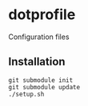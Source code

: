 dotprofile
==========
Configuration files

## Installation

    git submodule init
    git submodule update
    ./setup.sh


